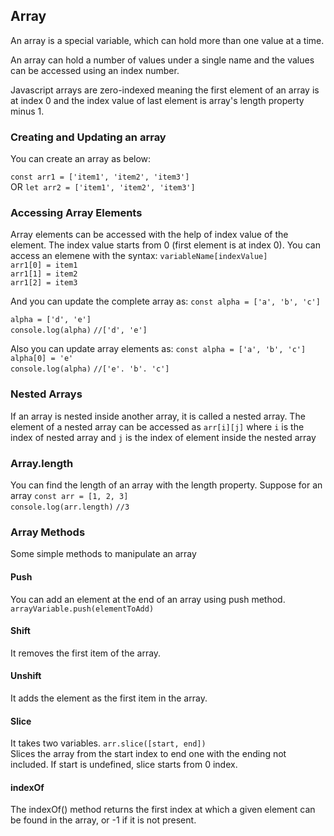 ## Array
An array is a special variable, which can hold more than one value at a time.

An array can hold a number of values under a single name and the values can be accessed using an index number. 

Javascript arrays are zero-indexed meaning the first element of an array is at index 0 and the index value of last element is array's length property minus 1.

### Creating and Updating an array
You can create an array as below:

`const arr1 = ['item1', 'item2', 'item3']`<br/>
        OR
`let arr2 = ['item1', 'item2', 'item3']`<br/>

### Accessing Array Elements
Array elements can be accessed with the help of index value of the element. The index value starts from 0 (first element is at index 0). 
You can access an elemene with the syntax: 
`variableName[indexValue]` <br/>
`arr1[0] = item1`<br/>
`arr1[1] = item2`<br/>
`arr1[2] = item3`<br/>

And you can update the complete array as:
`const alpha = ['a', 'b', 'c']`<br/>

`alpha = ['d', 'e']`<br/>
`console.log(alpha)` `//['d', 'e']`

Also you can update array elements as:
`const alpha = ['a', 'b', 'c']`<br/>
`alpha[0] = 'e'`<br/>
`console.log(alpha)` `//['e'. 'b'. 'c']`<br/>

### Nested Arrays
If an array is nested inside another array, it is called a nested array. 
The element of a nested array can be accessed as 
`arr[i][j]` where `i` is the index of nested array and `j` is the index of element inside the nested array

### Array.length
You can find the length of an array with the length property. 
Suppose for an array 
`const arr = [1, 2, 3]`<br/>
`console.log(arr.length)` `//3`<br/>

### Array Methods
Some simple methods to manipulate an array 
#### Push
You can add an element at the end of an array using push method. 
`arrayVariable.push(elementToAdd)`<br/>

#### Shift 
It removes the first item of the array.

#### Unshift
It adds the element as the first item in the array.

#### Slice
It takes two variables.
`arr.slice([start, end])`<br/>
Slices the array from the start index to end one with the ending not included. 
If start is undefined, slice starts from 0 index.

#### indexOf
The indexOf() method returns the first index at which a given element can be found in the array, or -1 if it is not present.


